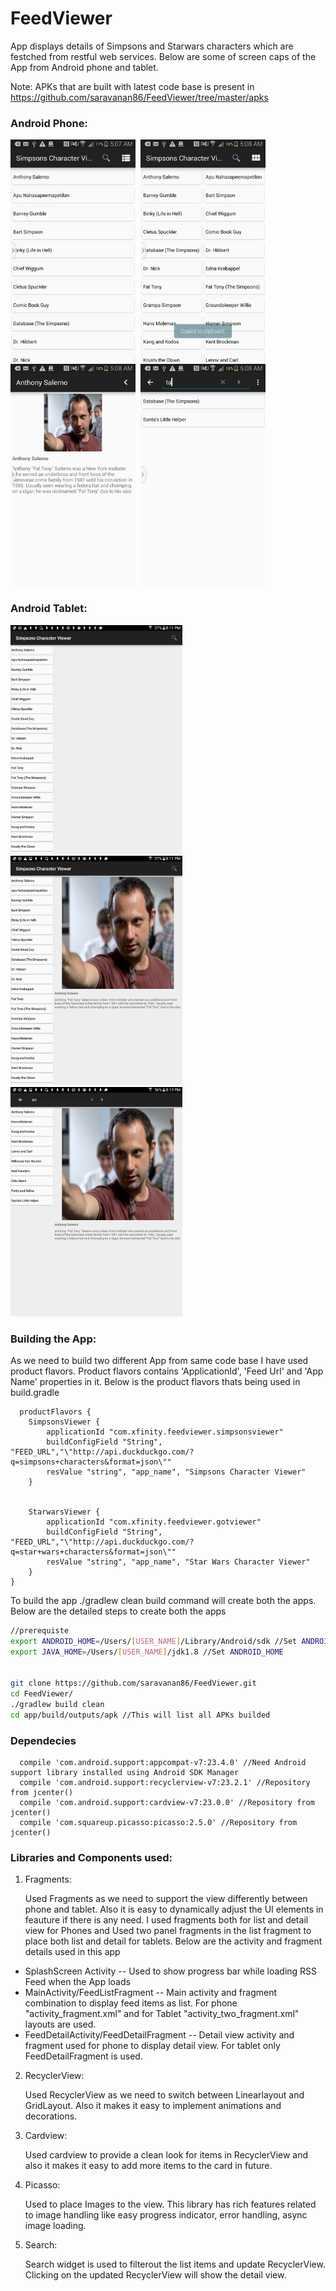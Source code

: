 # FeedViewer
App displays details of Simpsons and Starwars characters which are festched from restful web services. Below are some of screen caps of the App from Android phone and tablet.

Note: APKs that are built with latest code base is present in https://github.com/saravanan86/FeedViewer/tree/master/apks

### Android Phone:
<img src="/ScreenCaps/PhoneMainList.png" alt="Phone Main List" width="200px"/>&nbsp;&nbsp;<img src="/ScreenCaps/PhoneMainGrid.png" alt="Phone Main Grid" width="200px"/>&nbsp;&nbsp;<img src="/ScreenCaps/PhoneDetail.png" alt="Phone Detail" width="200px"/>&nbsp;&nbsp;<img src="/ScreenCaps/PhoneSearch.png" alt="Phone Search" width="200px"/>


### Android Tablet:
<img src="/ScreenCaps/TabletList.png" alt="Tablet List" width="275px"/>&nbsp;&nbsp;<img src="/ScreenCaps/TabletSearch.png" alt="Tablet Detail" width="275px"/>&nbsp;&nbsp;<img src="/ScreenCaps/TabletDetail.png" alt="Tablet Search" width="275px"/>

### Building the App: 

As we need to build two different App from same code base I have used product flavors. Product flavors contains 'ApplicationId', 'Feed Url' and 'App Name' properties in it. Below is the product flavors thats being used in build.gradle
      
      
      
      productFlavors {
        SimpsonsViewer {
            applicationId "com.xfinity.feedviewer.simpsonsviewer"
            buildConfigField "String", "FEED_URL","\"http://api.duckduckgo.com/?q=simpsons+characters&format=json\""
            resValue "string", "app_name", "Simpsons Character Viewer"
        }


        StarwarsViewer {
            applicationId "com.xfinity.feedviewer.gotviewer"
            buildConfigField "String", "FEED_URL","\"http://api.duckduckgo.com/?q=star+wars+characters&format=json\""
            resValue "string", "app_name", "Star Wars Character Viewer"
        }
    }
      

To build the app ./gradlew clean build command will create both the apps. Below are the detailed steps to create both the apps 

```sh
//prerequiste
export ANDROID_HOME=/Users/[USER_NAME]/Library/Android/sdk //Set ANDROID_HOME
export JAVA_HOME=/Users/[USER_NAME]/jdk1.8 //Set ANDROID_HOME


git clone https://github.com/saravanan86/FeedViewer.git
cd FeedViewer/
./gradlew build clean
cd app/build/outputs/apk //This will list all APKs builded
```

### Dependecies

      compile 'com.android.support:appcompat-v7:23.4.0' //Need Android support library installed using Android SDK Manager
      compile 'com.android.support:recyclerview-v7:23.2.1' //Repository from jcenter()
      compile 'com.android.support:cardview-v7:23.0.0' //Repository from jcenter()
      compile 'com.squareup.picasso:picasso:2.5.0' //Repository from jcenter()

### Libraries and Components used:

1. Fragments: 
      
    Used Fragments as we need to support the view differently between phone and tablet. Also it is easy to dynamically adjust the UI elements in feauture if there is any need. I used fragments both for list and detail view for Phones and Used two panel fragments in the list fragment to place both list and detail for tablets. Below are the activity and fragment details used in this app
  - SplashScreen Activity -- Used to show progress bar while loading RSS Feed when the App loads
  - MainActivity/FeedListFragment -- Main activity and fragment combination to display feed items as list. For phone "activity_fragment.xml" and for Tablet "activity_two_fragment.xml" layouts are used.
  - FeedDetailActivity/FeedDetailFragment -- Detail view activity and fragment used for phone to display detail view. For tablet only FeedDetailFragment is used.

2. RecyclerView: 
      
    Used RecyclerView as we need to switch between Linearlayout and GridLayout. Also it makes it easy to implement animations and decorations.

3. Cardview: 
      
    Used cardview to provide a clean look for items in RecyclerView and also it makes it easy to add more items to the card in future.

4. Picasso: 
      
    Used to place Images to the view. This library has rich features related to image handling like easy progress indicator, error handling, async image loading.

5. Search: 
      
    Search widget is used to filterout the list items and update RecyclerView. Clicking on the updated RecyclerView will show the detail view.
